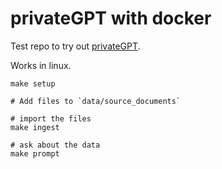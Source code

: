 # privateGPT with docker

Test repo to try out [privateGPT](https://github.com/imartinez/privateGPT).

Works in linux.

```
make setup

# Add files to `data/source_documents`

# import the files
make ingest

# ask about the data
make prompt

```
